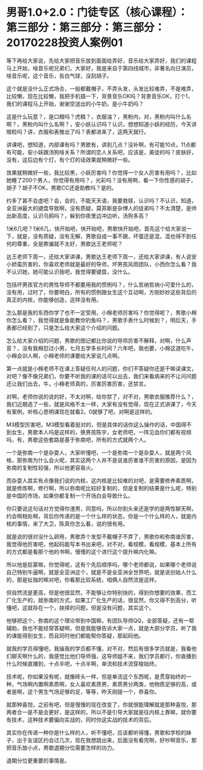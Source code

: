 # 男哥1.0+2.0：门徒专区（核心课程）：第三部分：第三部分：第三部分：20170228投资人案例01

等下再给大家说，先给大家把音乐放到面面给弄好，音乐给大家弄好，我们的课程马上开始，啥音乐呢兄弟们，大家好，我是来自于第四线城市，非著名向日演员，啥音乐呢，这个音乐，告白气球，没刮胡子。

这个就是没什么正式场合，一般都戴帽子，不弄头发，头发比较难弄，不是难弄，比较懒，现在比较懒，我把手机插一下，背景音乐OK吗？背景音乐OK，打个1，我们的课程马上开始，谢谢空送出的小牛奶，是小牛奶吗？

这是什么玩意？，是口粮吗？虎粮？，衣服油？，黑粉内，对，黑粉内叫什么名啊？，黑粉内叫什么名啊？，安小妖认识吗？认识，想想知道小妖的经历，今天讲暗粒吗？讲，衣服和表推出了吗？表都进来了，这两天就行。

讲课吧，想知道，内部课有吗？男歌有，讲到几点？没补啊，有可能10点，11点都有可能，安小妖跟汤狗啥关系？所谓的恋人关系吧，应该是，美徒的吗？皮肤好，没有，这后边有个灯，有个灯的话效果就稍微好一些。

效果就稍微好一些，我比较黑，小妖厉害吗？你觉得一个女人厉害有用吗？，比如她睡了200个男人，你觉得有用吗？，光彩吗？没有用啊，看一下你性感的胡子，胡子？胡子不OK，男歌CC还是助教吗？是的。

约多了甚不会虚吧？会，会的，不能天天语，我要救赎，认识吗？不认识，知道，全亚洲最大的键盘导致啊，没有质疑，莫菲斯是杂博人的徒弟吗？不太清楚，是帅出新高度，认识乌鸦吗？，躲到你夜里边冲边听，汤狗多高？

1米6几吧？1米6几，快开始吧，快开始吧，男歌快开始吧，首先这个给大家说一下，就是，没有质疑，没有无解，男歌自成一事不跟，坏蛋还是混，混也得不到任何的尊重，全是欺骗就不太好，男歌达王老师呢？

达王老师下周一，还给大家讲课，男歌达王老师下周一，还给大家讲课，有人说安小娇蛮厉害的，你喜欢老师就是最好的导师，坏男孩风雨团队，小西你怎么看？我不认识她，她可能认识我吧，我觉得要键盘，没什么。

包括坏男孩官方的男性导师不都要用我的惯例吗？，什么哲纳哲纳小可爱什么的，没有用，过时了，你要明白，所有的惯例跟女生这个互动啊，方刚妙妙这些背后的真正的内核，你能够创造，这样没有用。

怎么那是我的东西你学了也不一定受用，小棉老师厉害吗？你觉得呢？，男歌小棉你怎么看？，我觉得就是鱼能教你钓鱼吗？，男歌手表什么时候到？，明后天，手表都已经到了，只是怎么给大家这个介绍的问题。

怎么给大家介绍的问题，男歌的图记都比你说的导师厉害不解释，对啊，什么声音？，没有我棉怼过小男，七月五学多长时间？六年吧，我也要，小棉这道吃牛，小棉会训人啊，小棉老师的课要给大家说几点啊。

第一点就是小棉老师不在课上答疑任何人的问题，你们不答疑你还是干嘛读课文，对吧？像不像兄弟们，你要不听我的课的话可以出去，我们来看病来的不让问问题还让我们出去，牛，小棉老师真的，厉害厉害厉害，还禁言。

对啊，老师你说的说的好，不太对啊，给你禁了，对不对，男歌衣服推荐什么？，我们近期选了一些，就是风格不太一样，大家有没有觉得，现在正式讲课了，今天有案例，听核心思明课现在就看2。0就够了吧，对啊是这样的。

M3模型厉害吧，M3模型看着挺对的，但是具体的话你这么操作的话，中国得不到女生，男歌本人吗是这样的，换男孩陈宇，女老师吧，一阵见血你们都有视频吗，有，男歌这些套路是基于弥南吧，所有的方式就两个人。

一个是弥南一个是杂耍人，大家听懂吧，一个是弥南一个是杂耍人，就是两个风格，那弥南为什么会火呢，其实这两个人并不是说谁厉害谁不厉害的原因，是因为弥南的复制性较强，所以他更容易火。

而杂耍人其实有点像我们说的内核，这内核是比较难的对吧，是需要修养素质啊，就是修炼啊，修行啊，所以弥南呢比较好复制的，但是复制的结果是什么呢，特别是中国的市场，如果你都复制一个开场白会导致什么。

你只要说这句话对方觉得你渣男，同意吗，所以你到头来还是学的是两性聊天啊，约会啊相处啊，背后你传递的是一个什么样的状态，你是一个什么样的人，就是内核的事情，来了大卫，陈真你怎么看，说的很有用。

就是说的很对没什么卵用，男歌弄个发型不戴帽子不弄了，男歌你和弥南谁厉害，我觉得他厉害吧，他起码能写本书出来吧，对不对，看规模，看规模，基本上所有的方式都是看那个他的书啊，慢慢的这个进行这个提升嘛内化嘛。

所以他是启蒙嘛，你觉得呢，这有个先后顺序吗，哪个老师都说，如果哪个老师说自己特别牛逼啊，就是全亚洲这个，就是不是全亚洲全世界吧，就是说创始人什么的，那是扯独的嘛对吧，你看那比较系统，咱俩人自然流是这样。

但自然流是更高，但是他很显然，不能够让你特别快的，得到你想要的效果，而工厂化生产的，就弥南的方式，如果工厂化生产的话，很显然，你又得不到高分，听懂吧，这就存在一个，抉择的问题，但是没有问题，其实这个。

他够把这个，弥南的这个理论带到中国嘛，有团队导师QQ，全部答疑，还有一帮辅助，我也不能经常答疑啊，但是我能够告诉大家一点，就是大部分学员，听了我的课能得到女生，而且同时他们都能帮你答疑，那起码他。

就我的学员得懂吧，我操我的学员都不懂，对不对，然后有很多学员就是，我看他们聊天啊什么的，我感觉比他们导师强，这导师姐不来，我们学员都行，你直播到什么时候直播到，十点半吧，十点半啊，单流和技术流穿梭始终。

技术呢，你如果没有呢，就像砖头一样，但是单流这个东西呢，是贯穿始终的一种，气场啊内置啊素质啊，女人喜欢素质男，素质男分两类，他物质足够的高，或者是啊，这个男生气场足够的足，等等，昨天刚提一个，恭喜你。

就那种喜悦，之前有吧，但是慢慢的现在改变了，你就很能理解就是那种喜悦，那两者合一是不是会更好，是这样的，所以不是引导大家就是往内核上靠嘛，就你要有技术，这种技术要偏向实战的，同时你这实战的技术的背后。

其实你在传递一种你是什么样的人，听不懂吧，应该都听得懂，男歌和学校的妹子，出于友谊区约会过几次，现在我想跳出来，后面没有看完啊，好吵啊音乐，那把音乐放小点，男歌退期分位需要怎样的功力。

退期分位更重要的事情是。